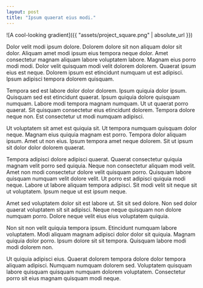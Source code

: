 ```yaml
---
layout: post
title: "Ipsum quaerat eius modi."
---
```


![A cool-looking gradient]({{ "assets/project_square.png" | absolute_url }})

Dolor velit modi ipsum dolore. Dolorem dolore sit non aliquam dolor sit dolor. Aliquam amet modi ipsum eius tempora neque dolor. Amet consectetur magnam aliquam labore voluptatem labore. Magnam eius porro modi modi. Dolor velit quisquam modi velit dolorem dolorem. Quaerat ipsum eius est neque. Dolorem ipsum est etincidunt numquam ut est adipisci. Ipsum adipisci tempora dolorem quisquam.

<!--more-->

Tempora sed est labore dolor dolor dolorem. Ipsum quiquia dolor ipsum. Quisquam sed est etincidunt quaerat. Ipsum quiquia dolore quisquam numquam. Labore modi tempora magnam numquam. Ut ut quaerat porro quaerat. Sit quisquam consectetur eius etincidunt dolorem. Tempora dolore neque non. Est consectetur ut modi numquam adipisci.

Ut voluptatem sit amet est quiquia sit. Ut tempora numquam quisquam dolor neque. Magnam eius quiquia magnam est porro. Tempora dolor aliquam ipsum. Amet ut non eius. Ipsum tempora amet neque dolorem. Sit ut ipsum sit dolor dolor dolorem quaerat.

Tempora adipisci dolore adipisci quaerat. Quaerat consectetur quiquia magnam velit porro sed quiquia. Neque non consectetur aliquam modi velit. Amet non modi consectetur dolore velit quisquam porro. Quisquam labore quisquam numquam velit dolore velit. Ut porro est adipisci quiquia modi neque. Labore ut labore aliquam tempora adipisci. Sit modi velit sit neque sit ut voluptatem. Ipsum neque ut est ipsum neque.

Amet sed voluptatem dolor sit est labore ut. Sit sit sed dolore. Non sed dolor quaerat voluptatem sit sit adipisci. Neque neque quisquam non dolore numquam porro. Dolore neque velit eius eius voluptatem quiquia.

Non sit non velit quiquia tempora ipsum. Etincidunt numquam labore voluptatem. Modi aliquam magnam adipisci dolor dolor sit quiquia. Magnam quiquia dolor porro. Ipsum dolore sit sit tempora. Quisquam labore modi modi dolorem non.

Ut quiquia adipisci eius. Quaerat dolorem tempora dolore dolor tempora aliquam adipisci. Numquam numquam dolorem sed. Voluptatem quisquam labore quisquam quisquam numquam dolorem voluptatem. Consectetur porro sit eius magnam quisquam modi neque.